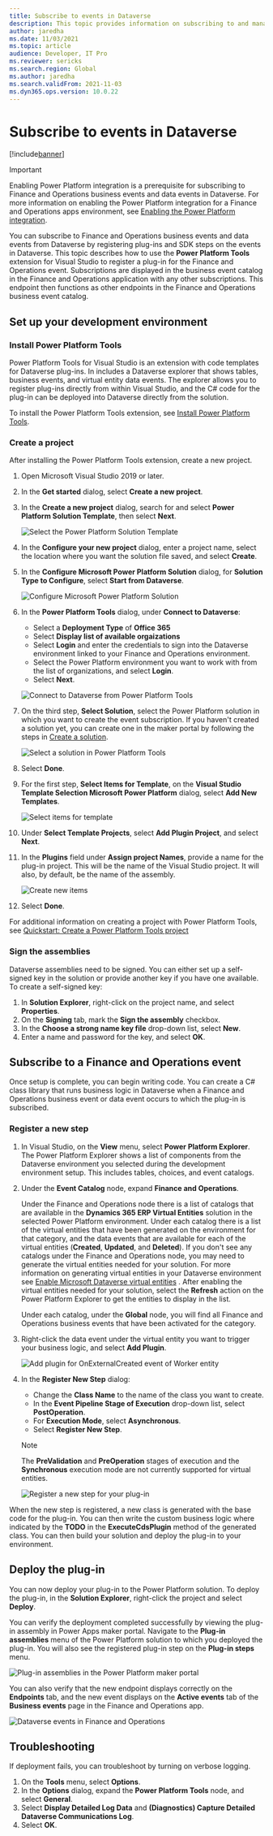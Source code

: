 ```yaml
---
title: Subscribe to events in Dataverse
description: This topic provides information on subscribing to and managing Finance and Operations apps business events in Microsoft Dataverse
author: jaredha
ms.date: 11/03/2021
ms.topic: article
audience: Developer, IT Pro
ms.reviewer: sericks
ms.search.region: Global
ms.author: jaredha
ms.search.validFrom: 2021-11-03
ms.dyn365.ops.version: 10.0.22
---
```


# Subscribe to events in Dataverse

[!include[banner](../../includes/banner.md)]

> [!IMPORTANT]
> Enabling Power Platform integration is a prerequisite for subscribing to Finance and Operations business events and data events in Dataverse. For more information on enabling the Power Platform integration for a Finance and Operations apps environment, see [Enabling the Power Platform integration](../../power-platform/enable-power-platform-integration.md).

You can subscribe to Finance and Operations business events and data events from Dataverse by registering plug-ins and SDK steps on the events in Dataverse. This topic describes how to use the **Power Platform Tools** extension for Visual Studio to register a plug-in for the Finance and Operations event. Subscriptions are displayed in the business event catalog in the Finance and Operations application with any other subscriptions. This endpoint then functions as other endpoints in the Finance and Operations business event catalog.

## Set up your development environment

### Install Power Platform Tools

Power Platform Tools for Visual Studio is an extension with code templates for Dataverse plug-ins. In includes a Dataverse explorer that shows tables, business events, and virtual entity data events. The explorer allows you to register plug-ins directly from within Visual Studio, and the C# code for the plug-in can be deployed into Dataverse directly from the solution.

To install the Power Platform Tools extension, see [Install Power Platform Tools](/powerapps/developer/data-platform/tools/devtools-install).

### Create a project

After installing the Power Platform Tools extension, create a new project.

1. Open Microsoft Visual Studio 2019 or later.
2. In the **Get started** dialog, select **Create a new project**.
3. In the **Create a new project** dialog, search for and select **Power Platform Solution Template**, then select **Next**.

    ![Select the Power Platform Solution Template](../media/businessevents_SelectSolutionTemplate.png)

4. In the **Configure your new project** dialog, enter a project name, select the location where you want the solution file saved, and select **Create**.
5. In the **Configure Microsoft Power Platform Solution** dialog, for **Solution Type to Configure**, select **Start from Dataverse**.

    ![Configure Microsoft Power Platform Solution](../media/businessevents_ConfigurePowerPlatformSolution.png)

6. In the **Power Platform Tools** dialog, under **Connect to Dataverse**:
    - Select a **Deployment Type** of **Office 365**
    - Select **Display list of available orgaizations**
    - Select **Login** and enter the credentials to sign into the Dataverse environment linked to your Finance and Operations environment.
    - Select the Power Platform environment you want to work with from the list of organizations, and select **Login**.
    - Select **Next**.

    ![Connect to Dataverse from Power Platform Tools](../media/businessevents_PowerPlatformToolsConnectToDataverse.png)

7. On the third step, **Select Solution**, select the Power Platform solution in which you want to create the event subscription. If you haven't created a solution yet, you can create one in the maker portal by following the steps in [Create a solution](/powerapps/maker/data-platform/create-solution).

    ![Select a solution in Power Platform Tools](../media/businessevents_PowerPlatformToolsSelectSolution.png)

8. Select **Done**.
9. For the first step, **Select Items for Template**, on the **Visual Studio Template Selection Microsoft Power Platform** dialog, select **Add New Templates**.

    ![Select items for template](../media/businessevents_PowerPlatformToolsSelectItemsForTemplate.png)

10. Under **Select Template Projects**, select **Add Plugin Project**, and select **Next**.
11. In the **Plugins** field under **Assign project Names**, provide a name for the plug-in project. This will be the name of the Visual Studio project. It will also, by default, be the name of the assembly.

    ![Create new items](../media/businessevents_PowerPlatformToolsCreateNewItems.png)

12. Select **Done**.

For additional information on creating a project with Power Platform Tools, see [Quickstart: Create a Power Platform Tools project](/powerapps/developer/data-platform/tools/devtools-create-project)

### Sign the assemblies

Dataverse assemblies need to be signed. You can either set up a self-signed key in the solution or provide another key if you have one available. To create a self-signed key:

1. In **Solution Explorer**, right-click on the project name, and select **Properties**.
2. On the **Signing** tab, mark the **Sign the assembly** checkbox.
3. In the **Choose a strong name key file** drop-down list, select **New**.
4. Enter a name and password for the key, and select **OK**.

## Subscribe to a Finance and Operations event

Once setup is complete, you can begin writing code. You can create a C# class library that runs business logic in Dataverse when a Finance and Operations business event or data event occurs to which the plug-in is subscribed.

### Register a new step

1. In Visual Studio, on the **View** menu, select **Power Platform Explorer**. The Power Platform Explorer shows a list of components from the Dataverse environment you selected during the development environment setup. This includes tables, choices, and event catalogs.
2. Under the **Event Catalog** node, expand **Finance and Operations**.

    Under the Finance and Operations node there is a list of catalogs that are available in the **Dynamics 365 ERP Virtual Entities** solution in the selected Power Platform environment. Under each catalog there is a list of the virtual entities that have been generated on the environment for that category, and the data events that are available for each of the virtual entities (**Created**, **Updated**, and **Deleted**). If you don't see any catalogs under the Finance and Operations node, you may need to generate the virtual entities needed for your solution. For more information on generating virtual entities in your Dataverse environment see [Enable Microsoft Dataverse virtual entities](../../power-platform/enable-virtual-entities.md) . After enabling the virtual entities needed for your solution, select the **Refresh** action on the Power Platform Explorer to get the entities to display in the list.

    Under each catalog, under the **Global** node, you will find all Finance and Operations business events that have been activated for the category.

3. Right-click the data event under the virtual entity you want to trigger your business logic, and select **Add Plugin**.

    ![Add plugin for OnExternalCreated event of Worker entity](../media/businessevents_RegisterWorkerPlugin.png)

4. In the **Register New Step** dialog:

    - Change the **Class Name** to the name of the class you want to create.
    - In the **Event Pipeline Stage of Execution** drop-down list, select **PostOperation**.
    - For **Execution Mode**, select **Asynchronous**.
    - Select **Register New Step**.

    > [!NOTE]
    > The **PreValidation** and **PreOperation** stages of execution and the **Synchronous** execution mode are not currently supported for virtual entities.

    ![Register a new step for your plug-in](../media/businessevents_PowerPlatformToolsRegisterNewStep.png)

When the new step is registered, a new class is generated with the base code for the plug-in. You can then write the custom business logic where indicated by the **TODO** in the **ExecuteCdsPlugin** method of the generated class. You can then build your solution and deploy the plug-in to your environment.

## Deploy the plug-in

You can now deploy your plug-in to the Power Platform solution. To deploy the plug-in, in the **Solution Explorer**, right-click the project and select **Deploy**.

You can verify the deployment completed successfully by viewing the plug-in assembly in Power Apps maker portal. Navigate to the **Plug-in assemblies** menu of the Power Platform solution to which you deployed the plug-in. You will also see the registered plug-in step on the **Plug-in steps** menu.

![Plug-in assemblies in the Power Platform maker portal](../media/businessevents_PowerPlatformToolsPluginAssemblies.png)

You can also verify that the new endpoint displays correctly on the **Endpoints** tab, and the new event displays on the **Active events** tab of the **Business events** page in the Finance and Operations app.

![Dataverse events in Finance and Operations](../../media/businessevents_PowerPlatformToolsFinOpsEvents.png)

## Troubleshooting

If deployment fails, you can troubleshoot by turning on verbose logging.

1. On the **Tools** menu, select **Options**.
2. In the **Options** dialog, expand the **Power Platform Tools** node, and select **General**.
3. Select **Display Detailed Log Data** and **(Diagnostics) Capture Detailed Dataverse Communications Log**.
4. Select **OK**.
